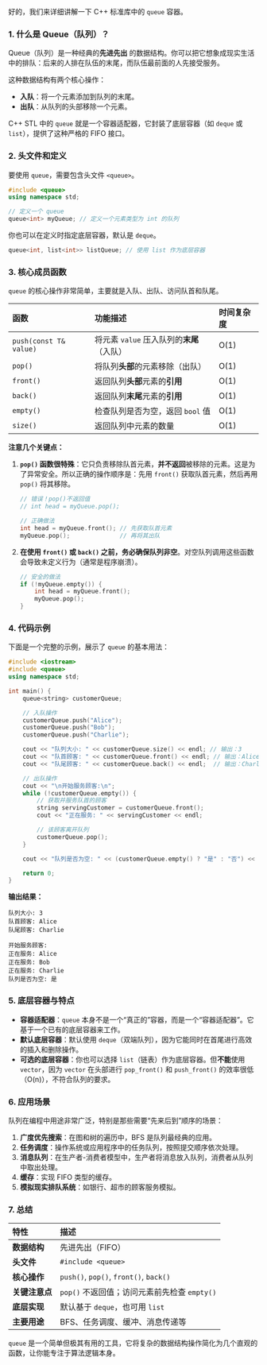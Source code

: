 好的，我们来详细讲解一下 C++ 标准库中的 `queue` 容器。

### 1. 什么是 Queue（队列）？

Queue（队列）是一种经典的**先进先出** 的数据结构。你可以把它想象成现实生活中的排队：后来的人排在队伍的末尾，而队伍最前面的人先接受服务。

这种数据结构有两个核心操作：
*   **入队**：将一个元素添加到队列的末尾。
*   **出队**：从队列的头部移除一个元素。

C++ STL 中的 `queue` 就是一个容器适配器，它封装了底层容器（如 `deque` 或 `list`），提供了这种严格的 FIFO 接口。

### 2. 头文件和定义

要使用 `queue`，需要包含头文件 `<queue>`。

```cpp
#include <queue>
using namespace std;

// 定义一个 queue
queue<int> myQueue; // 定义一个元素类型为 int 的队列
```

你也可以在定义时指定底层容器，默认是 `deque`。
```cpp
queue<int, list<int>> listQueue; // 使用 list 作为底层容器
```

### 3. 核心成员函数

`queue` 的核心操作非常简单，主要就是入队、出队、访问队首和队尾。

| 函数                   | 功能描述                                  | 时间复杂度 |
| :--------------------- | :---------------------------------------- | :--------- |
| `push(const T& value)` | 将元素 `value` 压入队列的**末尾**（入队） | O(1)       |
| `pop()`                | 将队列**头部**的元素移除（出队）          | O(1)       |
| `front()`              | 返回队列**头部**元素的**引用**            | O(1)       |
| `back()`               | 返回队列**末尾**元素的**引用**            | O(1)       |
| `empty()`              | 检查队列是否为空，返回 `bool` 值          | O(1)       |
| `size()`               | 返回队列中元素的数量                      | O(1)       |

**注意几个关键点：**

1.  **`pop()` 函数很特殊**：它只负责移除队首元素，**并不返回**被移除的元素。这是为了异常安全。所以正确的操作顺序是：先用 `front()` 获取队首元素，然后再用 `pop()` 将其移除。
    ```cpp
    // 错误！pop()不返回值
    // int head = myQueue.pop();
    
    // 正确做法
    int head = myQueue.front(); // 先获取队首元素
    myQueue.pop();              // 再将其出队
    ```

2.  **在使用 `front()` 或 `back()` 之前，务必确保队列非空**。对空队列调用这些函数会导致未定义行为（通常是程序崩溃）。
    ```cpp
    // 安全的做法
    if (!myQueue.empty()) {
        int head = myQueue.front();
        myQueue.pop();
    }
    ```

### 4. 代码示例

下面是一个完整的示例，展示了 `queue` 的基本用法：

```cpp
#include <iostream>
#include <queue>
using namespace std;

int main() {
    queue<string> customerQueue;

    // 入队操作
    customerQueue.push("Alice");
    customerQueue.push("Bob");
    customerQueue.push("Charlie");

    cout << "队列大小: " << customerQueue.size() << endl; // 输出：3
    cout << "队首顾客: " << customerQueue.front() << endl; // 输出：Alice
    cout << "队尾顾客: " << customerQueue.back() << endl;  // 输出：Charlie

    // 出队操作
    cout << "\n开始服务顾客:\n";
    while (!customerQueue.empty()) {
        // 获取并服务队首的顾客
        string servingCustomer = customerQueue.front();
        cout << "正在服务: " << servingCustomer << endl;

        // 该顾客离开队列
        customerQueue.pop();
    }

    cout << "队列是否为空: " << (customerQueue.empty() ? "是" : "否") << endl; // 输出：是

    return 0;
}
```

**输出结果：**
```
队列大小: 3
队首顾客: Alice
队尾顾客: Charlie

开始服务顾客:
正在服务: Alice
正在服务: Bob
正在服务: Charlie
队列是否为空: 是
```

### 5. 底层容器与特点

*   **容器适配器**：`queue` 本身不是一个“真正的”容器，而是一个“容器适配器”。它基于一个已有的底层容器来工作。
*   **默认底层容器**：默认使用 `deque`（双端队列），因为它能同时在首尾进行高效的插入和删除操作。
*   **可选的底层容器**：你也可以选择 `list`（链表）作为底层容器。但**不能**使用 `vector`，因为 `vector` 在头部进行 `pop_front()` 和 `push_front()` 的效率很低（O(n)），不符合队列的要求。

### 6. 应用场景

队列在编程中用途非常广泛，特别是那些需要“先来后到”顺序的场景：

1.  **广度优先搜索**：在图和树的遍历中，BFS 是队列最经典的应用。
2.  **任务调度**：操作系统或应用程序中的任务队列，按照提交顺序依次处理。
3.  **消息队列**：在生产者-消费者模型中，生产者将消息放入队列，消费者从队列中取出处理。
4.  **缓存**：实现 FIFO 类型的缓存。
5.  **模拟现实排队系统**：如银行、超市的顾客服务模拟。

### 7. 总结

| 特性           | 描述                                         |
| :------------- | :------------------------------------------- |
| **数据结构**   | 先进先出（FIFO）                             |
| **头文件**     | `#include <queue>`                           |
| **核心操作**   | `push()`, `pop()`, `front()`, `back()`       |
| **关键注意点** | `pop()` 不返回值；访问元素前先检查 `empty()` |
| **底层实现**   | 默认基于 `deque`，也可用 `list`              |
| **主要用途**   | BFS、任务调度、缓冲、消息传递等              |

`queue` 是一个简单但极其有用的工具，它将复杂的数据结构操作简化为几个直观的函数，让你能专注于算法逻辑本身。